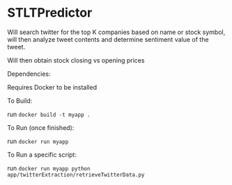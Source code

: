 # STLTPredictor

Will search twitter for the top K companies based on name or stock symbol, will then analyze tweet contents and determine sentiment value of the tweet.

Will then obtain stock closing vs opening prices

Dependencies:

  Requires Docker to be installed

To Build:

  run `docker build -t myapp .`

To Run (once finished):

  run `docker run myapp`

To Run a specific script:

  run `docker run myapp python app/twitterExtraction/retrieveTwitterData.py`
